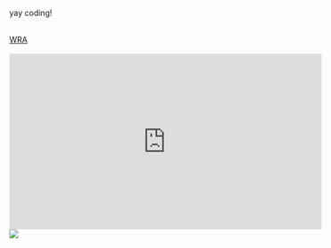 <!DOCTYPE html>
<html lang="en" dir="ltr">
  <head>
    <meta charset="utf-8">
    <title>Home</title>
  </head>
  <body>
    <p> yay coding! </p>
    <br>
    <a href=https://www.wra.net/> WRA </a>
    <br><br>
    <iframe width="560" height="315" src="https://www.youtube.com/embed/1PLBmUVYYeg" frameborder="0" allow="accelerometer; autoplay; encrypted-media; gyroscope; picture-in-picture" allowfullscreen></iframe>
    <img src="smile.jpg">
  </body>
</html>

